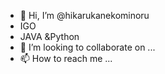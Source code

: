 - 👋 Hi, I’m @hikarukanekominoru
- IGO
- JAVA &Python
- 💞️ I’m looking to collaborate on ...
- 📫 How to reach me ...

<!---
hikarukanekominoru/hikarukanekominoru is a ✨ special ✨ repository because its `README.md` (this file) appears on your GitHub profile.
You can click the Preview link to take a look at your changes.

--->
